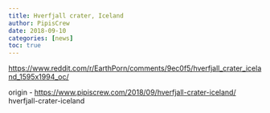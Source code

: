 ```yaml
---
title: Hverfjall crater, Iceland
author: PipisCrew
date: 2018-09-10
categories: [news]
toc: true
---
```


https://www.reddit.com/r/EarthPorn/comments/9ec0f5/hverfjall_crater_iceland_1595x1994_oc/

origin - https://www.pipiscrew.com/2018/09/hverfjall-crater-iceland/ hverfjall-crater-iceland
